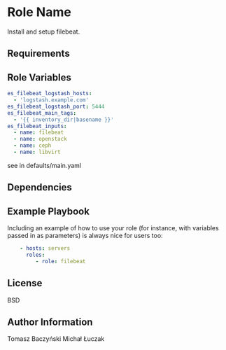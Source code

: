 Role Name
=========

Install and setup filebeat.

Requirements
------------


Role Variables
--------------

```yaml
es_filebeat_logstash_hosts:
  - 'logstash.example.com'
es_filebeat_logstash_port: 5444
es_filebeat_main_tags:
  - '{{ inventory_dir|basename }}'
es_filebeat_inputs:
  - name: filebeat
  - name: openstack
  - name: ceph
  - name: libvirt
```

see in defaults/main.yaml

Dependencies
------------


Example Playbook
----------------

Including an example of how to use your role (for instance, with variables passed in as parameters) is always nice for users too:

```yaml
    - hosts: servers
      roles:
         - role: filebeat
```

License
-------

BSD

Author Information
------------------

Tomasz <bul> Baczyński
Michał <warf> Łuczak
